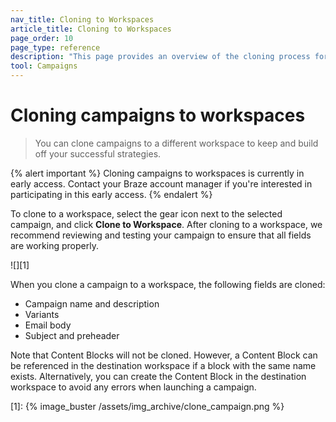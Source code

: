 ```yaml
---
nav_title: Cloning to Workspaces
article_title: Cloning to Workspaces
page_order: 10
page_type: reference
description: "This page provides an overview of the cloning process for workspaces."
tool: Campaigns
---
```


# Cloning campaigns to workspaces

> You can clone campaigns to a different workspace to keep and build off your successful strategies. 

{% alert important %}
Cloning campaigns to workspaces is currently in early access. Contact your Braze account manager if you're interested in participating in this early access.
{% endalert %}

To clone to a workspace, select the <i class="fas fa-cog"></i> gear icon next to the selected campaign, and click **Clone to Workspace**. After cloning to a workspace, we recommend reviewing and testing your campaign to ensure that all fields are working properly.

![][1]

When you clone a campaign to a workspace, the following fields are cloned:
- Campaign name and description
- Variants
- Email body
- Subject and preheader

Note that Content Blocks will not be cloned. However, a Content Block can be referenced in the destination workspace if a block with the same name exists. Alternatively, you can create the Content Block in the destination workspace to avoid any errors when launching a campaign.

[1]: {% image_buster /assets/img_archive/clone_campaign.png %}


